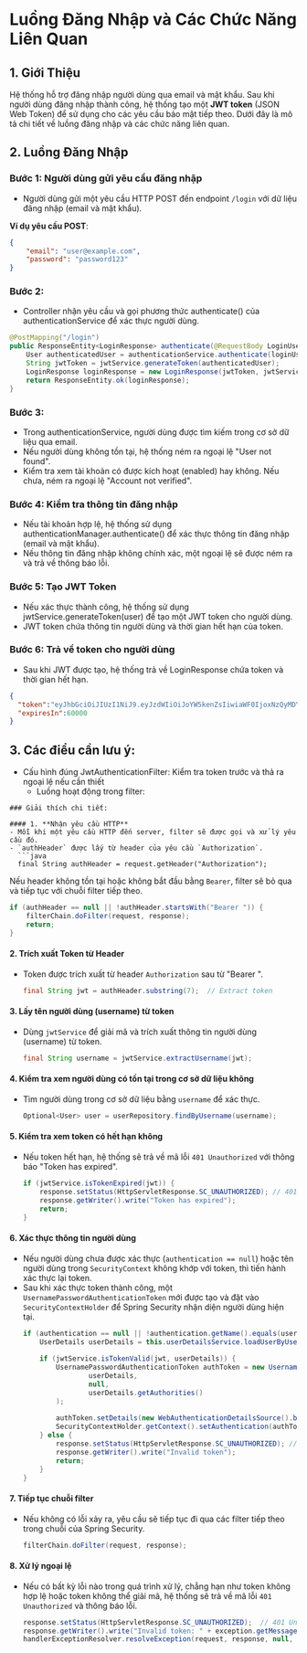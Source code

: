 # Luồng Đăng Nhập và Các Chức Năng Liên Quan

## 1. Giới Thiệu
Hệ thống hỗ trợ đăng nhập người dùng qua email và mật khẩu. Sau khi người dùng đăng nhập thành công, hệ thống tạo một **JWT token** (JSON Web Token) để sử dụng cho các yêu cầu bảo mật tiếp theo. Dưới đây là mô tả chi tiết về luồng đăng nhập và các chức năng liên quan.

## 2. Luồng Đăng Nhập

### Bước 1: Người dùng gửi yêu cầu đăng nhập
- Người dùng gửi một yêu cầu HTTP POST đến endpoint `/login` với dữ liệu đăng nhập (email và mật khẩu).

**Ví dụ yêu cầu POST**:
```json
{
    "email": "user@example.com",
    "password": "password123"
}

```

### Bước 2:
- Controller nhận yêu cầu và gọi phương thức authenticate() của authenticationService để xác thực người dùng.

```java
@PostMapping("/login")
public ResponseEntity<LoginResponse> authenticate(@RequestBody LoginUserDto loginUserDto) {
    User authenticatedUser = authenticationService.authenticate(loginUserDto);
    String jwtToken = jwtService.generateToken(authenticatedUser);
    LoginResponse loginResponse = new LoginResponse(jwtToken, jwtService.getExpirationTime());
    return ResponseEntity.ok(loginResponse);
}
```

### Bước 3:
- Trong authenticationService, người dùng được tìm kiếm trong cơ sở dữ liệu qua email.
- Nếu người dùng không tồn tại, hệ thống ném ra ngoại lệ "User not found".
- Kiểm tra xem tài khoản có được kích hoạt (enabled) hay không. Nếu chưa, ném ra ngoại lệ "Account not verified".

### Bước 4: Kiểm tra thông tin đăng nhập
- Nếu tài khoản hợp lệ, hệ thống sử dụng authenticationManager.authenticate() để xác thực thông tin đăng nhập (email và mật khẩu).
- Nếu thông tin đăng nhập không chính xác, một ngoại lệ sẽ được ném ra và trả về thông báo lỗi.

### Bước 5: Tạo JWT Token
- Nếu xác thực thành công, hệ thống sử dụng jwtService.generateToken(user) để tạo một JWT token cho người dùng.
- JWT token chứa thông tin người dùng và thời gian hết hạn của token.

### Bước 6: Trả về token cho người dùng
- Sau khi JWT được tạo, hệ thống trả về LoginResponse chứa token và thời gian hết hạn.

```json
{
  "token":"eyJhbGciOiJIUzI1NiJ9.eyJzdWIiOiJoYW5kenZsIiwiaWF0IjoxNzQyMDY1MDAzLCJleHAiOjE3NDIwNjUwNjN9.FSlWpP0baUZOLQK722StEAvvz0jZpuxjG3El_fH726w",
  "expiresIn":60000
}
```

## 3. Các điểu cần lưu ý:

- Cấu hình đúng JwtAuthenticationFilter: Kiểm tra token trước và thả ra ngoại lệ nếu cần thiết
  - Luồng hoạt động trong filter:  

```text
### Giải thích chi tiết:

#### 1. **Nhận yêu cầu HTTP**
- Mỗi khi một yêu cầu HTTP đến server, filter sẽ được gọi và xử lý yêu cầu đó.
- `authHeader` được lấy từ header của yêu cầu `Authorization`.
  ```java
  final String authHeader = request.getHeader("Authorization");
  ```
Nếu header không tồn tại hoặc không bắt đầu bằng `Bearer`, filter sẽ bỏ qua và tiếp tục với chuỗi filter tiếp theo.

   ```java
   if (authHeader == null || !authHeader.startsWith("Bearer ")) {
       filterChain.doFilter(request, response);
       return;
   }
   ```

#### 2. **Trích xuất Token từ Header**
- Token được trích xuất từ header `Authorization` sau từ "Bearer ".
  ```java
  final String jwt = authHeader.substring(7);  // Extract token
  ```

#### 3. **Lấy tên người dùng (username) từ token**
- Dùng `jwtService` để giải mã và trích xuất thông tin người dùng (username) từ token.
  ```java
  final String username = jwtService.extractUsername(jwt);
  ```

#### 4. **Kiểm tra xem người dùng có tồn tại trong cơ sở dữ liệu không**
- Tìm người dùng trong cơ sở dữ liệu bằng `username` để xác thực.
  ```java
  Optional<User> user = userRepository.findByUsername(username);
  ```

#### 5. **Kiểm tra xem token có hết hạn không**
- Nếu token hết hạn, hệ thống sẽ trả về mã lỗi `401 Unauthorized` với thông báo "Token has expired".
  ```java
  if (jwtService.isTokenExpired(jwt)) {
      response.setStatus(HttpServletResponse.SC_UNAUTHORIZED); // 401 Unauthorized
      response.getWriter().write("Token has expired");
      return;
  }
  ```

#### 6. **Xác thực thông tin người dùng**
- Nếu người dùng chưa được xác thực (`authentication == null`) hoặc tên người dùng trong `SecurityContext` không khớp với token, thì tiến hành xác thực lại token.
- Sau khi xác thực token thành công, một `UsernamePasswordAuthenticationToken` mới được tạo và đặt vào `SecurityContextHolder` để Spring Security nhận diện người dùng hiện tại.
  ```java
  if (authentication == null || !authentication.getName().equals(username)) {
      UserDetails userDetails = this.userDetailsService.loadUserByUsername(user.get().getEmail());
      
      if (jwtService.isTokenValid(jwt, userDetails)) {
          UsernamePasswordAuthenticationToken authToken = new UsernamePasswordAuthenticationToken(
                  userDetails,
                  null,
                  userDetails.getAuthorities()
          );
          
          authToken.setDetails(new WebAuthenticationDetailsSource().buildDetails(request));
          SecurityContextHolder.getContext().setAuthentication(authToken);
      } else {
          response.setStatus(HttpServletResponse.SC_UNAUTHORIZED); // 401 Unauthorized
          response.getWriter().write("Invalid token");
          return;
      }
  }
  ```

#### 7. **Tiếp tục chuỗi filter**
- Nếu không có lỗi xảy ra, yêu cầu sẽ tiếp tục đi qua các filter tiếp theo trong chuỗi của Spring Security.
  ```java
  filterChain.doFilter(request, response);
  ```

#### 8. **Xử lý ngoại lệ**
- Nếu có bất kỳ lỗi nào trong quá trình xử lý, chẳng hạn như token không hợp lệ hoặc token không thể giải mã, hệ thống sẽ trả về mã lỗi `401 Unauthorized` và thông báo lỗi.
  ```java
  response.setStatus(HttpServletResponse.SC_UNAUTHORIZED);  // 401 Unauthorized
  response.getWriter().write("Invalid token: " + exception.getMessage());
  handlerExceptionResolver.resolveException(request, response, null, exception);
  ```

